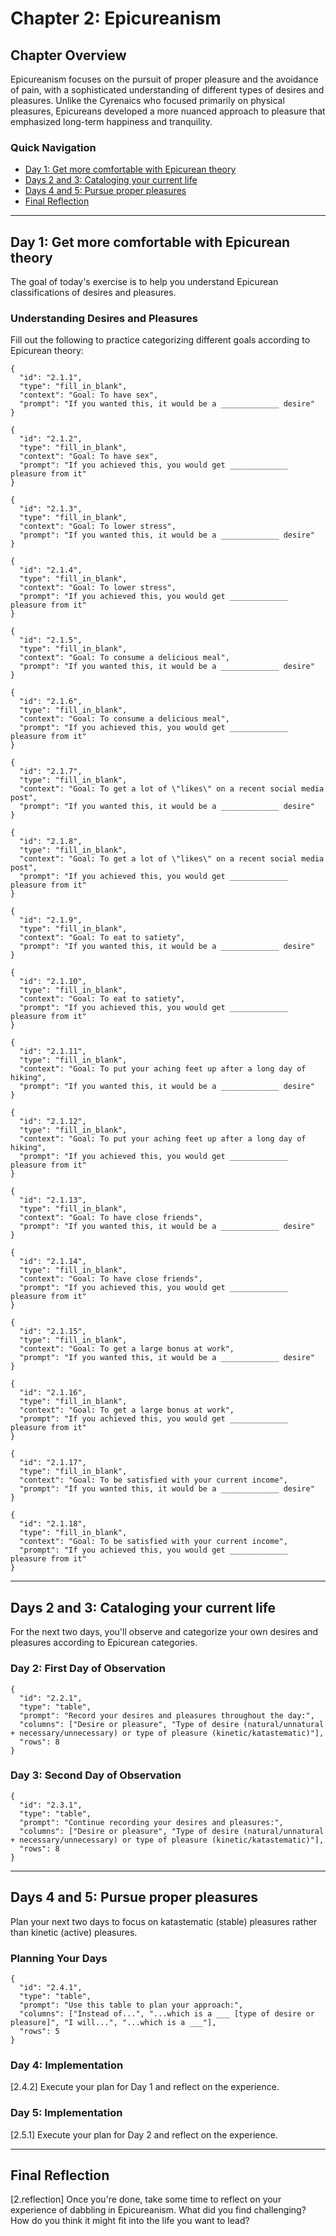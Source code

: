 # Chapter 2: Epicureanism

## Chapter Overview

Epicureanism focuses on the pursuit of proper pleasure and the avoidance of pain, with a sophisticated understanding of different types of desires and pleasures. Unlike the Cyrenaics who focused primarily on physical pleasures, Epicureans developed a more nuanced approach to pleasure that emphasized long-term happiness and tranquility.

### Quick Navigation
- [Day 1: Get more comfortable with Epicurean theory](epicureanism#day-1)
- [Days 2 and 3: Cataloging your current life](epicureanism#days-2-and-3)
- [Days 4 and 5: Pursue proper pleasures](epicureanism#days-4-and-5)
- [Final Reflection](epicureanism#final-reflection)

---

## Day 1: Get more comfortable with Epicurean theory

The goal of today's exercise is to help you understand Epicurean classifications of desires and pleasures.

### Understanding Desires and Pleasures

Fill out the following to practice categorizing different goals according to Epicurean theory:

```qa
{
  "id": "2.1.1",
  "type": "fill_in_blank",
  "context": "Goal: To have sex",
  "prompt": "If you wanted this, it would be a _____________ desire"
}
```

```qa
{
  "id": "2.1.2",
  "type": "fill_in_blank",
  "context": "Goal: To have sex",
  "prompt": "If you achieved this, you would get _____________ pleasure from it"
}
```

```qa
{
  "id": "2.1.3",
  "type": "fill_in_blank",
  "context": "Goal: To lower stress",
  "prompt": "If you wanted this, it would be a _____________ desire"
}
```

```qa
{
  "id": "2.1.4",
  "type": "fill_in_blank",
  "context": "Goal: To lower stress",
  "prompt": "If you achieved this, you would get _____________ pleasure from it"
}
```

```qa
{
  "id": "2.1.5",
  "type": "fill_in_blank",
  "context": "Goal: To consume a delicious meal",
  "prompt": "If you wanted this, it would be a _____________ desire"
}
```

```qa
{
  "id": "2.1.6",
  "type": "fill_in_blank",
  "context": "Goal: To consume a delicious meal",
  "prompt": "If you achieved this, you would get _____________ pleasure from it"
}
```

```qa
{
  "id": "2.1.7",
  "type": "fill_in_blank",
  "context": "Goal: To get a lot of \"likes\" on a recent social media post",
  "prompt": "If you wanted this, it would be a _____________ desire"
}
```

```qa
{
  "id": "2.1.8",
  "type": "fill_in_blank",
  "context": "Goal: To get a lot of \"likes\" on a recent social media post",
  "prompt": "If you achieved this, you would get _____________ pleasure from it"
}
```

```qa
{
  "id": "2.1.9",
  "type": "fill_in_blank",
  "context": "Goal: To eat to satiety",
  "prompt": "If you wanted this, it would be a _____________ desire"
}
```

```qa
{
  "id": "2.1.10",
  "type": "fill_in_blank",
  "context": "Goal: To eat to satiety",
  "prompt": "If you achieved this, you would get _____________ pleasure from it"
}
```

```qa
{
  "id": "2.1.11",
  "type": "fill_in_blank",
  "context": "Goal: To put your aching feet up after a long day of hiking",
  "prompt": "If you wanted this, it would be a _____________ desire"
}
```

```qa
{
  "id": "2.1.12",
  "type": "fill_in_blank",
  "context": "Goal: To put your aching feet up after a long day of hiking",
  "prompt": "If you achieved this, you would get _____________ pleasure from it"
}
```

```qa
{
  "id": "2.1.13",
  "type": "fill_in_blank",
  "context": "Goal: To have close friends",
  "prompt": "If you wanted this, it would be a _____________ desire"
}
```

```qa
{
  "id": "2.1.14",
  "type": "fill_in_blank",
  "context": "Goal: To have close friends",
  "prompt": "If you achieved this, you would get _____________ pleasure from it"
}
```

```qa
{
  "id": "2.1.15",
  "type": "fill_in_blank",
  "context": "Goal: To get a large bonus at work",
  "prompt": "If you wanted this, it would be a _____________ desire"
}
```

```qa
{
  "id": "2.1.16",
  "type": "fill_in_blank",
  "context": "Goal: To get a large bonus at work",
  "prompt": "If you achieved this, you would get _____________ pleasure from it"
}
```

```qa
{
  "id": "2.1.17",
  "type": "fill_in_blank",
  "context": "Goal: To be satisfied with your current income",
  "prompt": "If you wanted this, it would be a _____________ desire"
}
```

```qa
{
  "id": "2.1.18",
  "type": "fill_in_blank",
  "context": "Goal: To be satisfied with your current income",
  "prompt": "If you achieved this, you would get _____________ pleasure from it"
}
```

---

## Days 2 and 3: Cataloging your current life

For the next two days, you'll observe and categorize your own desires and pleasures according to Epicurean categories.

### Day 2: First Day of Observation

```qa
{
  "id": "2.2.1",
  "type": "table",
  "prompt": "Record your desires and pleasures throughout the day:",
  "columns": ["Desire or pleasure", "Type of desire (natural/unnatural + necessary/unnecessary) or type of pleasure (kinetic/katastematic)"],
  "rows": 8
}
```

### Day 3: Second Day of Observation

```qa
{
  "id": "2.3.1",
  "type": "table",
  "prompt": "Continue recording your desires and pleasures:",
  "columns": ["Desire or pleasure", "Type of desire (natural/unnatural + necessary/unnecessary) or type of pleasure (kinetic/katastematic)"],
  "rows": 8
}
```

---

## Days 4 and 5: Pursue proper pleasures

Plan your next two days to focus on katastematic (stable) pleasures rather than kinetic (active) pleasures.

### Planning Your Days

```qa
{
  "id": "2.4.1",
  "type": "table",
  "prompt": "Use this table to plan your approach:",
  "columns": ["Instead of...", "...which is a ___ [type of desire or pleasure]", "I will...", "...which is a ___"],
  "rows": 5
}
```

### Day 4: Implementation

[2.4.2] Execute your plan for Day 1 and reflect on the experience.

### Day 5: Implementation

[2.5.1] Execute your plan for Day 2 and reflect on the experience.

---

## Final Reflection

[2.reflection] Once you're done, take some time to reflect on your experience of dabbling in Epicureanism. What did you find challenging? How do you think it might fit into the life you want to lead?